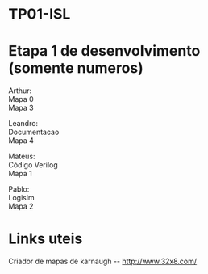# TP01-ISL  
  
  
# Etapa 1 de desenvolvimento (somente numeros)
  
Arthur:  
Mapa 0  
Mapa 3
  
Leandro:  
Documentacao  
Mapa 4  
  
Mateus:  
Código Verilog  
Mapa 1  

Pablo:  
Logisim  
Mapa 2  
  
# Links uteis  
Criador de mapas de karnaugh -- http://www.32x8.com/
